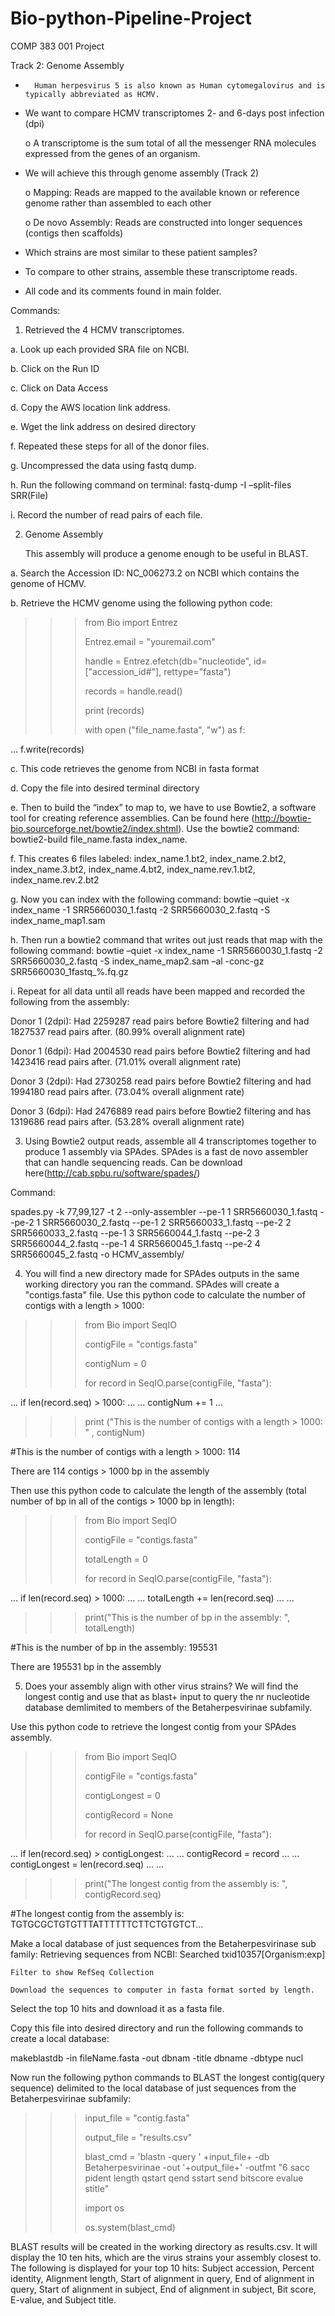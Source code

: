# Bio-python-Pipeline-Project
COMP 383 001
Project

Track 2: Genome Assembly
-       Human herpesvirus 5 is also known as Human cytomegalovirus and is typically abbreviated as HCMV.
      
-	We want to compare HCMV transcriptomes 2- and 6-days post infection (dpi)

	o A transcriptome is the sum total of all the messenger RNA molecules expressed from the genes of an organism.
	
-	We will achieve this through genome assembly (Track 2)

       o Mapping: Reads are mapped to the available known or reference genome rather than assembled to each other
       
       o De novo Assembly: Reads are constructed into longer sequences (contigs then scaffolds)

-	Which strains are most similar to these patient samples?

-	To compare to other strains, assemble these transcriptome reads.

-	All code and its comments found in main folder.


Commands:

1.	Retrieved the 4 HCMV transcriptomes.

a.	Look up each provided SRA file on NCBI.

b.	Click on the Run ID

c.	Click on Data Access

d.	Copy the AWS location link address.

e.	Wget the link address on desired directory

f.	Repeated these steps for all of the donor files.

g.	Uncompressed the data using fastq dump.

h.	Run the following command on terminal: fastq-dump -I –split-files SRR(File)

i.	Record the number of read pairs of each file.



2.	Genome Assembly
	
	This assembly will produce a genome enough to be useful in BLAST.

a.	Search the Accession ID: NC_006273.2 on NCBI which contains the genome of HCMV.

b.	Retrieve the HCMV genome using the following python code:


>>> from Bio import Entrez
>>> 
>>> Entrez.email = "youremail.com"
>>> 
>>> handle = Entrez.efetch(db="nucleotide", id=["accession_id#"], rettype="fasta")
>>> 
>>> records = handle.read()
>>> 
>>> print (records)
>>> 
>>> with open ("file_name.fasta", "w") as f:
>>> 
... 	f.write(records)

	

c.	This code retrieves the genome from NCBI in fasta format 

d.	Copy the file into desired terminal directory 

e.	Then to build the “index” to map to, we have to use Bowtie2, a software tool for creating reference assemblies. Can be found here (http://bowtie-bio.sourceforge.net/bowtie2/index.shtml). Use the bowtie2 command: bowtie2-build file_name.fasta index_name.

f.	This creates 6 files labeled:
index_name.1.bt2, index_name.2.bt2, index_name.3.bt2, index_name.4.bt2, index_name.rev.1.bt2, index_name.rev.2.bt2

g.	Now you can index with the following command: bowtie –quiet -x index_name -1 SRR5660030_1.fastq -2 SRR5660030_2.fastq -S index_name_map1.sam

h.	Then run a bowtie2 command that writes out just reads that map with the following command: bowtie –quiet -x index_name -1 SRR5660030_1.fastq -2 SRR5660030_2.fastq -S index_name_map2.sam –al -conc-gz SRR5660030_1fastq_%.fq.gz 

i.	Repeat for all data until all reads have been mapped and recorded the following from the assembly:

Donor 1 (2dpi): Had 2259287 read pairs before Bowtie2 filtering and had 1827537 read pairs after. (80.99% overall alignment rate)

Donor 1 (6dpi): Had 2004530 read pairs before Bowtie2 filtering and had 1423416 read pairs after. (71.01% overall alignment rate)

Donor 3 (2dpi): Had 2730258 read pairs before Bowtie2 filtering and had 1994180 read pairs after. (73.04% overall alignment rate)

Donor 3 (6dpi): Had 2476889 read pairs before Bowtie2 filtering and has 1319686 read pairs after. (53.28% overall alignment rate)


3.	Using Bowtie2 output reads, assemble all 4 transcriptomes together to produce 1 assembly via SPAdes. SPAdes is a fast de novo assembler that can handle sequencing reads. Can be download here(http://cab.spbu.ru/software/spades/)

Command:

spades.py -k 77,99,127 -t 2 --only-assembler 
--pe-1 1 SRR5660030_1.fastq --pe-2 1 SRR5660030_2.fastq 
--pe-1 2 SRR5660033_1.fastq --pe-2 2 SRR5660033_2.fastq 
--pe-1 3 SRR5660044_1.fastq --pe-2 3 SRR5660044_2.fastq 
--pe-1 4 SRR5660045_1.fastq --pe-2 4 SRR5660045_2.fastq 
-o HCMV_assembly/

4.	You will find a new directory made for SPAdes outputs in the same working directory you ran the command. SPAdes will create a "contigs.fasta" file. Use this python code to calculate the number of contigs with a length > 1000:

>>> from Bio import SeqIO
>>> 
>>> contigFile = "contigs.fasta"
>>> 
>>> contigNum = 0
>>> 
>>> for record in SeqIO.parse(contigFile, "fasta"):
>>> 
...     if len(record.seq) > 1000:
...
...             contigNum += 1
... 
>>> print ("This is the number of contigs with a length > 1000: " , contigNum)
>>> 
#This is the number of contigs with a length > 1000:  114

There are 114 contigs > 1000 bp in the assembly


Then use this python code to calculate the length of the assembly (total number of bp in all of the contigs > 1000 bp in length):

>>> from Bio import SeqIO
>>> 
>>> contigFile = "contigs.fasta"
>>> 
>>> totalLength = 0
>>> 
>>>
>>> for record in SeqIO.parse(contigFile, "fasta"):
>>> 
...     if len(record.seq) > 1000:
...
...             totalLength += len(record.seq)
...
... 
>>> print("This is the number of bp in the assembly: ", totalLength)
>>> 
#This is the number of bp in the assembly:  195531

There are 195531 bp in the assembly

5.	Does your assembly align with other virus strains? We will find the longest contig and use that as blast+ input to query the nr nucleotide database demlimited to members of the Betaherpesvirinae subfamily.

Use this python code to retrieve the longest contig from your SPAdes assembly.

>>> from Bio import SeqIO
>>> 
>>> contigFile = "contigs.fasta"
>>> 
>>> contigLongest = 0
>>> 
>>> contigRecord = None
>>> 
>>> 
>>> for record in SeqIO.parse(contigFile, "fasta"):
>>> 
...     if len(record.seq) > contigLongest:
...
...             contigRecord = record
...
...             contigLongest = len(record.seq)
...
... 
>>> print("The longest contig from the assembly is: ", contigRecord.seq)
>>> 
#The longest contig from the assembly is:  TGTGCGCTGTGTTTATTTTTTCTTCTGTGTCT…



Make a local database of just sequences from the Betaherpesvirinase sub family:
Retrieving sequences from NCBI:
	Searched txid10357[Organism:exp]
	
	Filter to show RefSeq Collection
	
	Download the sequences to computer in fasta format sorted by length.
	
Select the top 10 hits and download it as a fasta file.

Copy this file into desired directory and run the following commands to create a local database:

makeblastdb -in fileName.fasta -out dbnam -title dbname -dbtype nucl

Now run the following python commands to BLAST the longest contig(query sequence) delimited to the local database of just sequences from the Betaherpesvirinae subfamily:

>>> input_file = "contig.fasta"
>>> 
>>> output_file = "results.csv"
>>> 
>>> blast_cmd = 'blastn -query ' +input_file+ -db Betaherpesvirinae -out '+output_file+' -outfmt "6 sacc pident length qstart qend sstart send bitscore evalue stitle"
>>> 
>>> import os
>>> 
>>> os.system(blast_cmd)
>>> 

BLAST results will be created in the working directory as results.csv. It will display the 10 ten hits, which are the virus strains your assembly closest to.
The following is displayed for your top 10 hits:
Subject accession, Percent identity, Alignment length, Start of alignment in query, End of alignment in query, Start of alignment in subject, End of alignment in subject, Bit score, E-value, and Subject title.

